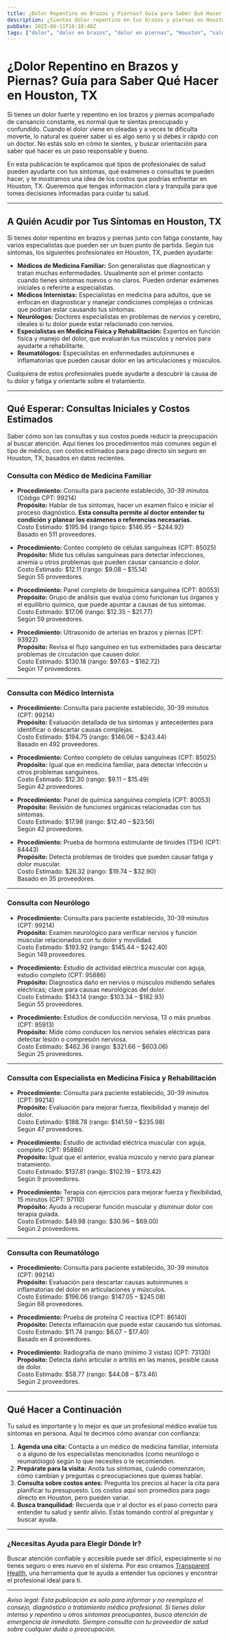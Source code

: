 ```yaml
---
title: ¿Dolor Repentino en Brazos y Piernas? Guía para Saber Qué Hacer en Houston, TX  
description: ¿Sientes dolor repentino en tus brazos y piernas en Houston? Aprende a quién acudir, qué esperar y los costos aproximados para cuidar tu salud.  
pubDate: 2025-06-11T16:18:48Z  
tags: ["dolor", "dolor en brazos", "dolor en piernas", "Houston", "salud", "consulta médica", "costos médicos"]  
---
```


# ¿Dolor Repentino en Brazos y Piernas? Guía para Saber Qué Hacer en Houston, TX

Si tienes un dolor fuerte y repentino en los brazos y piernas acompañado de cansancio constante, es normal que te sientas preocupado y confundido. Cuando el dolor viene en oleadas y a veces te dificulta moverte, lo natural es querer saber si es algo serio y si debes ir rápido con un doctor. No estás solo en cómo te sientes, y buscar orientación para saber qué hacer es un paso responsable y bueno.

En esta publicación te explicamos qué tipos de profesionales de salud pueden ayudarte con tus síntomas, qué exámenes o consultas te pueden hacer, y te mostramos una idea de los costos que podrías enfrentar en Houston, TX. Queremos que tengas información clara y tranquila para que tomes decisiones informadas para cuidar tu salud.

---

## A Quién Acudir por Tus Síntomas en Houston, TX

Si tienes dolor repentino en brazos y piernas junto con fatiga constante, hay varios especialistas que pueden ser un buen punto de partida. Según tus síntomas, los siguientes profesionales en Houston, TX, pueden ayudarte:

- **Médicos de Medicina Familiar:** Son generalistas que diagnostican y tratan muchas enfermedades. Usualmente son el primer contacto cuando tienes síntomas nuevos o no claros. Pueden ordenar exámenes iniciales o referirte a especialistas.
- **Médicos Internistas:** Especialistas en medicina para adultos, que se enfocan en diagnosticar y manejar condiciones complejas o crónicas que podrían estar causando tus síntomas.
- **Neurólogos:** Doctores especialistas en problemas de nervios y cerebro, ideales si tu dolor puede estar relacionado con nervios.
- **Especialistas en Medicina Física y Rehabilitación:** Expertos en función física y manejo del dolor, que evaluarán tus músculos y nervios para ayudarte a rehabilitarte.
- **Reumatólogos:** Especialistas en enfermedades autoinmunes e inflamatorias que pueden causar dolor en las articulaciones y músculos.

Cualquiera de estos profesionales puede ayudarte a descubrir la causa de tu dolor y fatiga y orientarte sobre el tratamiento.

---

## Qué Esperar: Consultas Iniciales y Costos Estimados

Saber cómo son las consultas y sus costos puede reducir la preocupación al buscar atención. Aquí tienes los procedimientos más comunes según el tipo de médico, con costos estimados para pago directo sin seguro en Houston, TX, basados en datos recientes.

### Consulta con Médico de Medicina Familiar

- **Procedimiento:** Consulta para paciente establecido, 30-39 minutos (Código CPT: 99214)  
  **Propósito:** Hablar de tus síntomas, hacer un examen físico e iniciar el proceso diagnóstico. **Esta consulta permite al doctor entender tu condición y planear los exámenes o referencias necesarias.**  
  Costo Estimado: $195.94 (rango típico: $146.95 – $244.92)  
  Basado en 511 proveedores.

- **Procedimiento:** Conteo completo de células sanguíneas (CPT: 85025)  
  **Propósito:** Mide tus células sanguíneas para detectar infecciones, anemia u otros problemas que pueden causar cansancio o dolor.  
  Costo Estimado: $12.11 (rango: $9.08 – $15.14)  
  Según 55 proveedores.

- **Procedimiento:** Panel completo de bioquímica sanguínea (CPT: 80053)  
  **Propósito:** Grupo de análisis que evalúa cómo funcionan tus órganos y el equilibrio químico, que puede apuntar a causas de tus síntomas.  
  Costo Estimado: $17.06 (rango: $12.35 – $21.77)  
  Según 59 proveedores.

- **Procedimiento:** Ultrasonido de arterias en brazos y piernas (CPT: 93922)  
  **Propósito:** Revisa el flujo sanguíneo en tus extremidades para descartar problemas de circulación que causen dolor.  
  Costo Estimado: $130.18 (rango: $97.63 – $162.72)  
  Según 17 proveedores.

---

### Consulta con Médico Internista

- **Procedimiento:** Consulta para paciente establecido, 30-39 minutos (CPT: 99214)  
  **Propósito:** Evaluación detallada de tus síntomas y antecedentes para identificar o descartar causas complejas.  
  Costo Estimado: $194.75 (rango: $146.06 – $243.44)  
  Basado en 492 proveedores.

- **Procedimiento:** Conteo completo de células sanguíneas (CPT: 85025)  
  **Propósito:** Igual que en medicina familiar, para detectar infección u otros problemas sanguíneos.  
  Costo Estimado: $12.30 (rango: $9.11 – $15.49)  
  Según 42 proveedores.

- **Procedimiento:** Panel de química sanguínea completa (CPT: 80053)  
  **Propósito:** Revisión de funciones orgánicas relacionadas con tus síntomas.  
  Costo Estimado: $17.98 (rango: $12.40 – $23.56)  
  Según 42 proveedores.

- **Procedimiento:** Prueba de hormona estimulante de tiroides (TSH) (CPT: 84443)  
  **Propósito:** Detecta problemas de tiroides que pueden causar fatiga y dolor muscular.  
  Costo Estimado: $26.32 (rango: $19.74 – $32.90)  
  Basado en 35 proveedores.

---

### Consulta con Neurólogo

- **Procedimiento:** Consulta para paciente establecido, 30-39 minutos (CPT: 99214)  
  **Propósito:** Examen neurológico para verificar nervios y función muscular relacionados con tu dolor y movilidad.  
  Costo Estimado: $193.92 (rango: $145.44 – $242.40)  
  Según 149 proveedores.

- **Procedimiento:** Estudio de actividad eléctrica muscular con aguja, estudio completo (CPT: 95886)  
  **Propósito:** Diagnostica daño en nervios o músculos midiendo señales eléctricas; clave para causas neurológicas del dolor.  
  Costo Estimado: $143.14 (rango: $103.34 – $182.93)  
  Según 55 proveedores.

- **Procedimiento:** Estudios de conducción nerviosa, 13 o más pruebas (CPT: 95913)  
  **Propósito:** Mide cómo conducen los nervios señales eléctricas para detectar lesión o compresión nerviosa.  
  Costo Estimado: $462.36 (rango: $321.66 – $603.06)  
  Según 25 proveedores.

---

### Consulta con Especialista en Medicina Física y Rehabilitación

- **Procedimiento:** Consulta para paciente establecido, 30-39 minutos (CPT: 99214)  
  **Propósito:** Evaluación para mejorar fuerza, flexibilidad y manejo del dolor.  
  Costo Estimado: $188.78 (rango: $141.59 – $235.98)  
  Según 47 proveedores.

- **Procedimiento:** Estudio de actividad eléctrica muscular con aguja, completo (CPT: 95886)  
  **Propósito:** Igual que el anterior, evalúa músculo y nervio para planear tratamiento.  
  Costo Estimado: $137.81 (rango: $102.19 – $173.42)  
  Según 9 proveedores.

- **Procedimiento:** Terapia con ejercicios para mejorar fuerza y flexibilidad, 15 minutos (CPT: 97110)  
  **Propósito:** Ayuda a recuperar función muscular y disminuir dolor con terapia guiada.  
  Costo Estimado: $49.98 (rango: $30.96 – $69.00)  
  Según 2 proveedores.

---

### Consulta con Reumatólogo

- **Procedimiento:** Consulta para paciente establecido, 30-39 minutos (CPT: 99214)  
  **Propósito:** Evaluación para descartar causas autoinmunes o inflamatorias del dolor en articulaciones y músculos.  
  Costo Estimado: $196.06 (rango: $147.05 – $245.08)  
  Según 68 proveedores.

- **Procedimiento:** Prueba de proteína C reactiva (CPT: 86140)  
  **Propósito:** Detecta inflamación que puede estar causando tus síntomas.  
  Costo Estimado: $11.74 (rango: $6.07 – $17.40)  
  Basado en 4 proveedores.

- **Procedimiento:** Radiografía de mano (mínimo 3 vistas) (CPT: 73130)  
  **Propósito:** Detecta daño articular o artritis en las manos, posible causa de dolor.  
  Costo Estimado: $58.77 (rango: $44.08 – $73.46)  
  Según 2 proveedores.

---

## Qué Hacer a Continuación

Tu salud es importante y lo mejor es que un profesional médico evalúe tus síntomas en persona. Aquí te decimos cómo avanzar con confianza:

1. **Agenda una cita:** Contacta a un médico de medicina familiar, internista o a alguno de los especialistas mencionados (como neurólogo o reumatólogo) según lo que necesites o te recomienden.
2. **Prepárate para la visita:** Anota tus síntomas, cuándo comenzaron, cómo cambian y preguntas o preocupaciones que quieras hablar.
3. **Consulta sobre costos antes:** Pregunta los precios al hacer la cita para planificar tu presupuesto. Los costos aquí son promedios para pago directo en Houston, pero pueden variar.
4. **Busca tranquilidad:** Recuerda que ir al doctor es el paso correcto para entender tu salud y sentir alivio. Estás tomando control al preguntar y buscar ayuda.

---

### ¿Necesitas Ayuda para Elegir Dónde Ir?

Buscar atención confiable y accesible puede ser difícil, especialmente si no tienes seguro o eres nuevo en el sistema. Por eso creamos [Transparent Health](https://transparenthealth.ai), una herramienta que te ayuda a entender tus opciones y encontrar el profesional ideal para ti.

---

*Aviso legal: Esta publicación es solo para informar y no reemplaza el consejo, diagnóstico o tratamiento médico profesional. Si tienes dolor intenso y repentino u otros síntomas preocupantes, busca atención de emergencia de inmediato. Siempre consulta con tu proveedor de salud sobre cualquier duda o preocupación.*